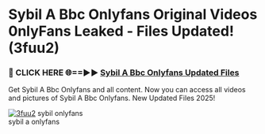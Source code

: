 # Sybil A Bbc Onlyfans Original Videos 0nlyFans Leaked - Files Updated! (3fuu2)

<h3>🔴 CLICK HERE 🌐==►► <a href="https://tinyurl.com/2jnfzry5" rel="nofollow">Sybil A Bbc Onlyfans Updated Files</a></h3>

Get Sybil A Bbc Onlyfans and all content. Now you can access all videos and pictures of Sybil A Bbc Onlyfans. New Updated Files 2025!

[![3fuu2](https://i.imgur.com/GyGTBgg.gif)](https://tinyurl.com/2jnfzry5)
sybil onlyfans<br>
sybil a onlyfans